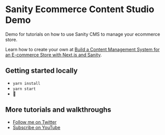 # Sanity Ecommerce Content Studio Demo

Demo for tutorials on how to use Sanity CMS to manage your ecommerce store.

Learn how to create your own at [Build a Content Management System for an E-commerce Store with Next.js and Sanity](https://egghead.io/learn/ecommerce/build-a-content-management-system-for-an-e-commerce-store-with-nextjs-and-sanity).

## Getting started locally
* `yarn install`
* `yarn start`
* 🚀

## More tutorials and walkthroughs
* [Follow me on Twitter](https://twitter.com/colbyfayock)
* [Subscribe on YouTube](https://www.youtube.com/colbyfayock)
